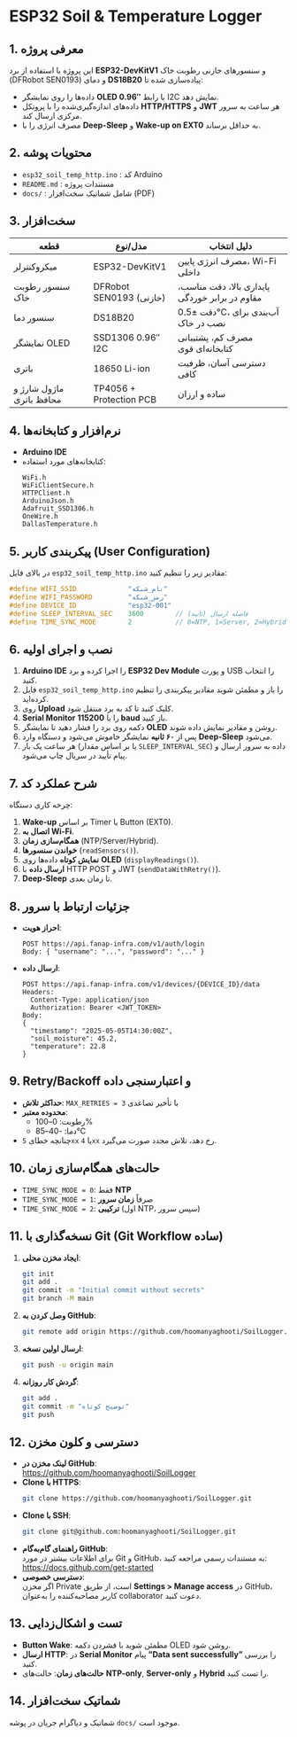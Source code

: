 # ESP32 Soil & Temperature Logger

## 1. معرفی پروژه
این پروژه با استفاده از برد **ESP32-DevKitV1** و سنسورهای خازنی رطوبت خاک (DFRobot SEN0193) و دمای **DS18B20** پیاده‌سازی شده تا:
- داده‌ها را روی نمایشگر **OLED 0.96″** با رابط I2C نمایش دهد.
- داده‌های اندازه‌گیری‌شده را با پروتکل **HTTP/HTTPS** و **JWT** هر ساعت به سرور مرکزی ارسال کند.
- مصرف انرژی را با **Deep-Sleep** و **Wake-up on EXT0** به حداقل برساند.

## 2. محتویات پوشه
- `esp32_soil_temp_http.ino` : کد Arduino  
- `README.md`                : مستندات پروژه  
- `docs/`                    : شامل شماتیک سخت‌افزار (PDF)

## 3. سخت‌افزار
| قطعه                       | مدل/نوع                  | دلیل انتخاب                              |
|----------------------------|---------------------------|-------------------------------------------|
| میکروکنترلر               | ESP32-DevKitV1            | مصرف انرژی پایین، Wi-Fi داخلی           |
| سنسور رطوبت خاک            | DFRobot SEN0193 (خازنی)   | پایداری بالا، دقت مناسب، مقاوم در برابر خوردگی |
| سنسور دما                  | DS18B20                   | دقت ±0.5°C، آب‌بندی برای نصب در خاک      |
| نمایشگر OLED              | SSD1306 0.96″ I2C         | مصرف کم، پشتیبانی کتابخانه‌ای قوی        |
| باتری                      | 18650 Li-ion              | دسترسی آسان، ظرفیت کافی                  |
| ماژول شارژ و محافظ باتری  | TP4056 + Protection PCB   | ساده و ارزان                              |

## 4. نرم‌افزار و کتابخانه‌ها
- **Arduino IDE**  
- کتابخانه‌های مورد استفاده:
  ```
  WiFi.h
  WiFiClientSecure.h
  HTTPClient.h
  ArduinoJson.h
  Adafruit_SSD1306.h
  OneWire.h
  DallasTemperature.h
  ```

## 5. پیکربندی کاربر (User Configuration)
در بالای فایل `esp32_soil_temp_http.ino` مقادیر زیر را تنظیم کنید:
```cpp
#define WIFI_SSID             "نام_شبکه"
#define WIFI_PASSWORD         "رمز_شبکه"
#define DEVICE_ID             "esp32-001"
#define SLEEP_INTERVAL_SEC    3600        // فاصله ارسال (ثانیه)
#define TIME_SYNC_MODE        2           // 0=NTP, 1=Server, 2=Hybrid
```

## 6. نصب و اجرای اولیه
1. **Arduino IDE** را اجرا کرده و برد **ESP32 Dev Module** و پورت USB را انتخاب کنید.  
2. فایل `esp32_soil_temp_http.ino` را باز و مطمئن شوید مقادیر پیکربندی را تنظیم کرده‌اید.  
3. روی **Upload** کلیک کنید تا کد به برد منتقل شود.  
4. **Serial Monitor** را با **115200 baud** باز کنید.  
5. دکمه روی برد را فشار دهید تا نمایشگر **OLED** روشن و مقادیر نمایش داده شوند.  
6. پس از **۶۰ ثانیه** نمایشگر خاموش می‌شود و دستگاه وارد **Deep-Sleep** می‌شود.  
7. هر ساعت یک بار (یا بر اساس مقدار `SLEEP_INTERVAL_SEC`) داده به سرور ارسال و پیام تأیید در سریال چاپ می‌شود.

## 7. شرح عملکرد کد
چرخه کاری دستگاه:
1. **Wake-up** بر اساس Timer یا Button (EXT0).  
2. **اتصال به Wi-Fi**.  
3. **همگام‌سازی زمان** (NTP/Server/Hybrid).  
4. **خواندن سنسورها** (`readSensors()`).  
5. **نمایش کوتاه** داده‌ها روی **OLED** (`displayReadings()`).  
6. **ارسال داده** با HTTP POST و JWT (`sendDataWithRetry()`).  
7. **Deep-Sleep** تا زمان بعدی.

## 8. جزئیات ارتباط با سرور
- **احراز هویت**:
  ```
  POST https://api.fanap-infra.com/v1/auth/login
  Body: { "username": "...", "password": "..." }
  ```
- **ارسال داده**:
  ```
  POST https://api.fanap-infra.com/v1/devices/{DEVICE_ID}/data
  Headers:
    Content-Type: application/json
    Authorization: Bearer <JWT_TOKEN>
  Body:
  {
    "timestamp": "2025-05-05T14:30:00Z",
    "soil_moisture": 45.2,
    "temperature": 22.8
  }
  ```

## 9. Retry/Backoff و اعتبارسنجی داده
- **حداکثر تلاش**: `MAX_RETRIES = 3` با تأخیر تصاعدی  
- **محدوده معتبر**:
  - رطوبت: 0–100%  
  - دما: -40–85°C  
- چنانچه خطای `5xx` یا `4xx` رخ دهد، تلاش مجدد صورت می‌گیرد.

## 10. حالت‌های همگام‌سازی زمان
- `TIME_SYNC_MODE = 0`: فقط **NTP**  
- `TIME_SYNC_MODE = 1`: صرفاً **زمان سرور**  
- `TIME_SYNC_MODE = 2`: **ترکیبی** (اول NTP، سپس سرور)

## 11. نسخه‌گذاری با Git (Git Workflow ساده)
1. **ایجاد مخزن محلی**:
   ```bash
   git init
   git add .
   git commit -m "Initial commit without secrets"
   git branch -M main
   ```
2. **وصل کردن به GitHub**:
   ```bash
   git remote add origin https://github.com/hoomanyaghooti/SoilLogger.git
   ```
3. **ارسال اولین نسخه**:
   ```bash
   git push -u origin main
   ```
4. **گردش کار روزانه**:
   ```bash
   git add .
   git commit -m "توضیح کوتاه"
   git push
   ```

## 12. دسترسی و کلون مخزن
- **لینک مخزن در GitHub**:  
  https://github.com/hoomanyaghooti/SoilLogger
- **Clone با HTTPS**:
  ```bash
  git clone https://github.com/hoomanyaghooti/SoilLogger.git
  ```
- **Clone با SSH**:
  ```bash
  git clone git@github.com:hoomanyaghooti/SoilLogger.git
  ```
- **راهنمای گام‌به‌گام GitHub**:  
  برای اطلاعات بیشتر در مورد Git و GitHub، به مستندات رسمی مراجعه کنید:  
  https://docs.github.com/get-started  
- **دسترسی خصوصی**:  
  اگر مخزن Private است، از طریق **Settings > Manage access** در GitHub، کاربر مصاحبه‌کننده را به‌عنوان collaborator دعوت کنید.

## 13. تست و اشکال‌زدایی
- **Button Wake**: مطمئن شوید با فشردن دکمه OLED روشن شود.  
- **ارسال HTTP**: در **Serial Monitor** پیام **”Data sent successfully”** را بررسی کنید.  
- **حالت‌های زمان**: حالت‌های **NTP-only**, **Server-only** و **Hybrid** را تست کنید.

## 14. شماتیک سخت‌افزار
شماتیک و دیاگرام جریان در پوشه `docs/` موجود است.
